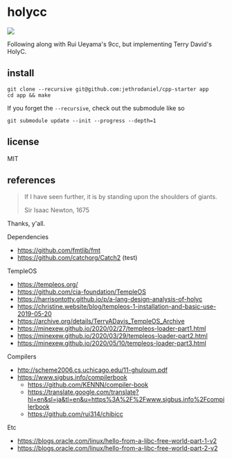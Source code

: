 # holycc

![](https://github.com/jethrodaniel/holycc/workflows/ci/badge.svg)

Following along with Rui Ueyama's 9cc, but implementing Terry David's HolyC.

## install

```
git clone --recursive git@github.com:jethrodaniel/cpp-starter app
cd app && make
```

If you forget the `--recursive`, check out the submodule like so

```
git submodule update --init --progress --depth=1
```

## license

MIT

## references

> If I have seen further, it is by standing upon the shoulders of giants.
>
> Sir Isaac Newton, 1675

Thanks, y'all.

Dependencies

- https://github.com/fmtlib/fmt
- https://github.com/catchorg/Catch2 (test)

TempleOS

- https://templeos.org/
- https://github.com/cia-foundation/TempleOS
- https://harrisontotty.github.io/p/a-lang-design-analysis-of-holyc
- https://christine.website/blog/templeos-1-installation-and-basic-use-2019-05-20
- https://archive.org/details/TerryADavis_TempleOS_Archive
- https://minexew.github.io/2020/02/27/templeos-loader-part1.html
- https://minexew.github.io/2020/03/29/templeos-loader-part2.html
- https://minexew.github.io/2020/05/10/templeos-loader-part3.html

Compilers

- http://scheme2006.cs.uchicago.edu/11-ghuloum.pdf
- https://www.sigbus.info/compilerbook
  - https://github.com/KENNN/compiler-book
  - https://translate.google.com/translate?hl=en&sl=ja&tl=en&u=https%3A%2F%2Fwww.sigbus.info%2Fcompilerbook
  - https://github.com/rui314/chibicc

Etc

- https://blogs.oracle.com/linux/hello-from-a-libc-free-world-part-1-v2
- https://blogs.oracle.com/linux/hello-from-a-libc-free-world-part-2-v2
